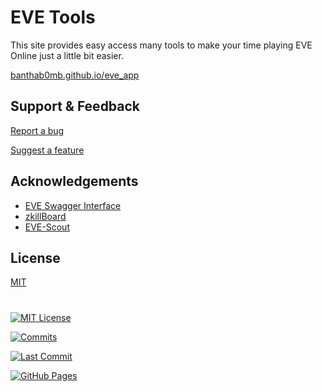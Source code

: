 
# EVE Tools


This site provides easy access many tools to make your time playing EVE Online just a little bit easier.

[banthab0mb.github.io/eve_app](https://banthab0mb.github.io/eve_app/)

## Support & Feedback

[Report a bug](https://github.com/banthab0mb/eve_app/issues/new?template=bug_report.yml )

[Suggest a feature](https://github.com/banthab0mb/eve_app/issues/new?template=feature_request.yml)
## Acknowledgements

 - [EVE Swagger Interface](https://esi.evetech.net)
 - [zkillBoard](https://zkillboard.com)
 - [EVE-Scout](https://eve-scout.com)


## License

[MIT](https://choosealicense.com/licenses/mit/)
#

[![MIT License](https://img.shields.io/badge/License-MIT-green.svg?style=for-the-badge)](https://choosealicense.com/licenses/mit/)

[![Commits](https://img.shields.io/github/commit-activity/m/banthab0mb/eve_app?style=for-the-badge)](https://github.com/banthab0mb/eve_app/commits/main)

[![Last Commit](https://img.shields.io/github/last-commit/banthab0mb/eve_app?style=for-the-badge)](https://github.com/banthab0mb/eve_app/commits/main)

[![GitHub Pages](https://img.shields.io/github/actions/workflow/status/banthab0mb/eve_app/pages/pages-build-deployment?style=for-the-badge)](https://github.com/banthab0mb/eve_app/commits/main)
